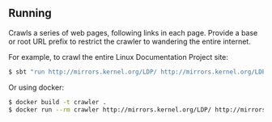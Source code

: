 ## Running

Crawls a series of web pages, following links in each page. Provide a base or
root URL prefix to restrict the crawler to wandering the entire internet.

For example, to crawl the entire Linux Documentation Project site:

```bash
$ sbt "run http://mirrors.kernel.org/LDP/ http://mirrors.kernel.org/LDP/guides.html"
```

Or using docker:

```bash
$ docker build -t crawler .
$ docker run --rm crawler http://mirrors.kernel.org/LDP/ http://mirrors.kernel.org/LDP/guides.html
```
